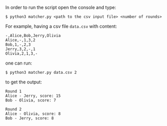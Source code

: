 In order to run the script open the console and type:

```shell
$ python3 matcher.py <path to the csv input file> <number of rounds>
```
 
For example, having a csv file `data.csv` with content:

```csv
-,Alice,Bob,Jerry,Olivia
Alice,-,1,3,2
Bob,1,-,2,3
Jerry,3,2,-,1
Olivia,2,1,3,-
```

one can run:
```shell
$ python3 matcher.py data.csv 2
```
to get the output:
```
Round 1
Alice - Jerry, score: 15
Bob - Olivia, score: 7

Round 2
Alice - Olivia, score: 8
Bob - Jerry, score: 8
```
